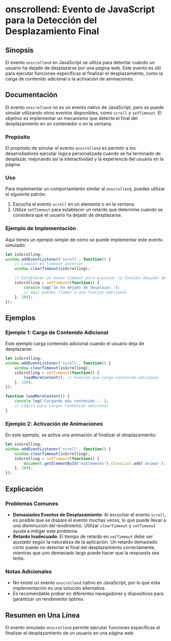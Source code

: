 <!--
Meta Description: # onscrollend: Evento de JavaScript para la Detección del Desplazamiento Final ## Sinopsis El evento `onscrollend` en JavaScript se utiliza para detec...
Meta Keywords: evento, que, isscrolling, para, onscrollend
-->

# onscrollend: Evento de JavaScript para la Detección del Desplazamiento Final

## Sinopsis
El evento `onscrollend` en JavaScript se utiliza para detectar cuándo un usuario ha dejado de desplazarse por una página web. Este evento es útil para ejecutar funciones específicas al finalizar el desplazamiento, como la carga de contenido adicional o la activación de animaciones.

## Documentación
El evento `onscrollend` no es un evento nativo de JavaScript, pero se puede simular utilizando otros eventos disponibles, como `scroll` y `setTimeout`. El objetivo es implementar un mecanismo que detecte el final del desplazamiento en un contenedor o en la ventana.

### Propósito
El propósito de simular el evento `onscrollend` es permitir a los desarrolladores ejecutar lógica personalizada cuando se ha terminado de desplazar, mejorando así la interactividad y la experiencia del usuario en la página.

### Uso
Para implementar un comportamiento similar al `onscrollend`, puedes utilizar el siguiente patrón:

1. Escucha el evento `scroll` en un elemento o en la ventana.
2. Utiliza `setTimeout` para establecer un retardo que determine cuándo se considera que el usuario ha dejado de desplazarse.

### Ejemplo de Implementación
Aquí tienes un ejemplo simple de cómo se puede implementar este evento simulado:

```javascript
let isScrolling;
window.addEventListener('scroll', function() {
    // Limpiar el timeout anterior
    window.clearTimeout(isScrolling);

    // Establecer un nuevo timeout para ejecutar la función después de 100ms
    isScrolling = setTimeout(function() {
        console.log('Se ha dejado de desplazar.');
        // Aquí puedes llamar a una función adicional
    }, 100);
});
```

## Ejemplos
### Ejemplo 1: Carga de Contenido Adicional
Este ejemplo carga contenido adicional cuando el usuario deja de desplazarse:

```javascript
let isScrolling;
window.addEventListener('scroll', function() {
    window.clearTimeout(isScrolling);
    isScrolling = setTimeout(function() {
        loadMoreContent(); // Función que carga contenido adicional
    }, 150);
});

function loadMoreContent() {
    console.log('Cargando más contenido...');
    // Lógica para cargar contenido adicional
}
```

### Ejemplo 2: Activación de Animaciones
En este ejemplo, se activa una animación al finalizar el desplazamiento:

```javascript
let isScrolling;
window.addEventListener('scroll', function() {
    window.clearTimeout(isScrolling);
    isScrolling = setTimeout(function() {
        document.getElementById('miElemento').classList.add('animar');
    }, 200);
});
```

## Explicación
### Problemas Comunes
- **Demasiados Eventos de Desplazamiento**: Al escuchar el evento `scroll`, es posible que se dispare el evento muchas veces, lo que puede llevar a una disminución del rendimiento. Utilizar `clearTimeout` y `setTimeout` ayuda a mitigar este problema.
- **Retardo Inadecuado**: El tiempo de retardo en `setTimeout` debe ser ajustado según la naturaleza de la aplicación. Un retardo demasiado corto puede no detectar el final del desplazamiento correctamente, mientras que uno demasiado largo puede hacer que la respuesta sea lenta.

### Notas Adicionales
- No existe un evento `onscrollend` nativo en JavaScript, por lo que esta implementación es una solución alternativa.
- Es recomendable probar en diferentes navegadores y dispositivos para garantizar un rendimiento óptimo.

## Resumen en Una Línea
El evento simulado `onscrollend` permite ejecutar funciones específicas al finalizar el desplazamiento de un usuario en una página web.